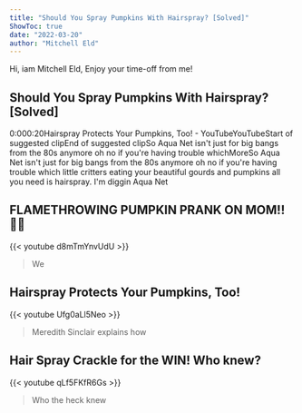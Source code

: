```yaml
---
title: "Should You Spray Pumpkins With Hairspray? [Solved]"
ShowToc: true 
date: "2022-03-20"
author: "Mitchell Eld" 
---
```


Hi, iam Mitchell Eld, Enjoy your time-off from me!
## Should You Spray Pumpkins With Hairspray? [Solved]
0:000:20Hairspray Protects Your Pumpkins, Too! - YouTubeYouTubeStart of suggested clipEnd of suggested clipSo Aqua Net isn't just for big bangs from the 80s anymore oh no if you're having trouble whichMoreSo Aqua Net isn't just for big bangs from the 80s anymore oh no if you're having trouble which little critters eating your beautiful gourds and pumpkins all you need is hairspray. I'm diggin Aqua Net

## FLAMETHROWING PUMPKIN PRANK ON MOM!! 🎃🔥
{{< youtube d8mTmYnvUdU >}}
>We

## Hairspray Protects Your Pumpkins, Too!
{{< youtube Ufg0aLl5Neo >}}
>Meredith Sinclair explains how 

## Hair Spray Crackle for the WIN! Who knew?
{{< youtube qLf5FKfR6Gs >}}
>Who the heck knew 

